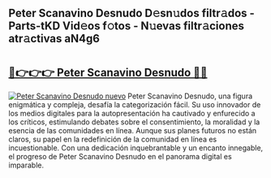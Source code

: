 ## Peter Scanavino Desnudo D𝚎sn𝚞dos filtr𝚊dos - Parts-tKD Vid𝚎os f𝚘tos - N𝚞evas filtr𝚊ciones atr𝚊ctivas aN4g6

# <h2><a href="http://mbcbol.tromn.icu/?c=Peter+Scanavino+Desnudo">🔗👉👉👉 Peter Scanavino Desnudo 🔗🔗</a></h2>

[![Peter Scanavino Desnudo nuevo](https://i.imgur.com/pEAQMta.gif)](http://mbcbol.tromn.icu/?c=Peter+Scanavino+Desnudo)
Peter Scanavino Desnudo, una figura enigmática y compleja, desafía la categorización fácil. Su uso innovador de los medios digitales para la autopresentación ha cautivado y enfurecido a los críticos, estimulando debates sobre el consentimiento, la moralidad y la esencia de las comunidades en línea. Aunque sus planes futuros no están claros, su papel en la redefinición de la comunidad en línea es incuestionable. Con una dedicación inquebrantable y un encanto innegable, el progreso de Peter Scanavino Desnudo en el panorama digital es imparable.
